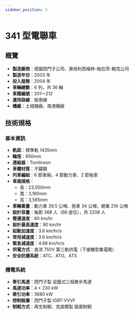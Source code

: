 ```yaml
---
sidebar_position: 3
---
```


# 341 型電聯車

## 概覽

- **製造廠商**：德國西門子公司、奧地利西梅林-格拉茨-鮑克公司
- **製造年份**：2003 年
- **投入服務**：2004 年
- **車輛總數**：6 列，共 36 輛
- **車籍編號**：201～212
- **運用路線**：板南線
- **機廠**：土城機廠、南港機廠

## 技術規格

### 基本資訊

- **軌距**：標準軌 1435mm
- **輪徑**：850mm
- **連結器**：Tomlinson
- **車體材質**：不鏽鋼
- **列車編組**：6 節車廂，4 節動力車、2 節拖車
- **車廂規格**：
    - 長：23,500mm
    - 寬：3,180mm
    - 高：3,585mm
- **車輛重量**：動力車 39.5 公噸、拖車 34 公噸，總重 216 公噸
- **設計容量**：每節 368 人（66 座位），共 2208 人
- **營運速度**：80 km/hr
- **設計最高速度**：90 km/hr
- **起動加速度**：3.6 km/hr/s
- **常用減速度**：3.6 km/hr/s
- **緊急減速度**：4.68 km/hr/s
- **供電方式**：直流 750V 第三軌供電（下接觸型集電靴）
- **安全防護系統**：ATC、ATO、ATS

### 機電系統

- **牽引馬達**：西門子製 鼠籠式三相異步馬達
- **馬達功率**：4 * 230 kW
- **牽引功率**：3680 kW
- **控制裝置**：西門子製 IGBT-VVVF
- **制軔方式**：再生制軔、克諾爾製 踏面制軔